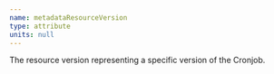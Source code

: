 ```yaml
---
name: metadataResourceVersion
type: attribute
units: null
---
```


The resource version representing a specific version of the Cronjob.
